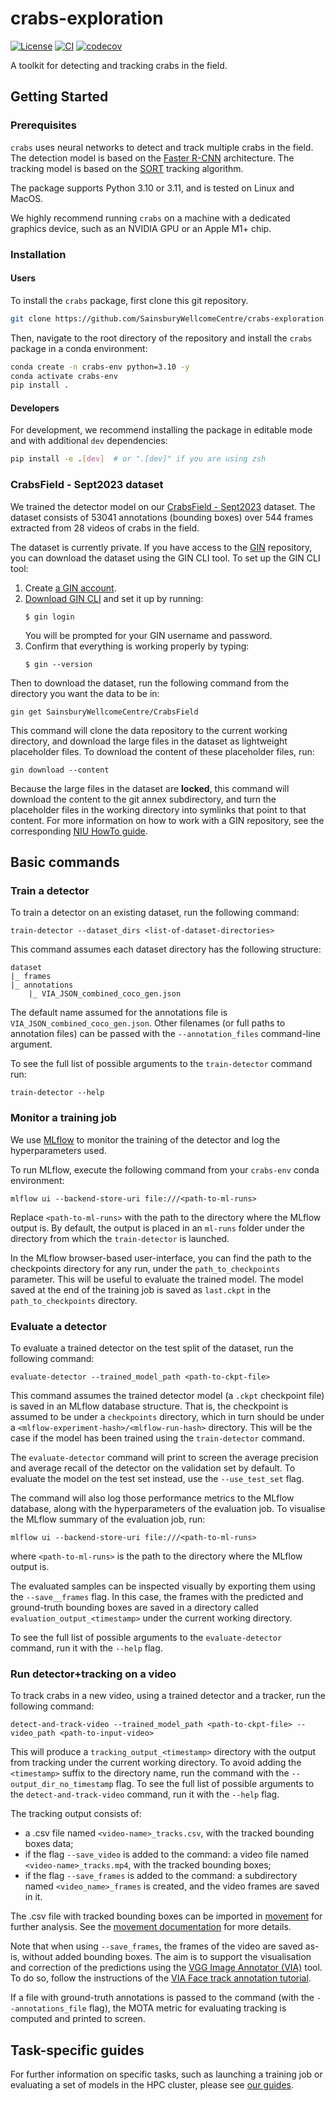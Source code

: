 # crabs-exploration

[![License](https://img.shields.io/badge/License-BSD_3--Clause-orange.svg)](https://opensource.org/licenses/BSD-3-Clause)
[![CI](https://img.shields.io/github/actions/workflow/status/SainsburyWellcomeCentre/crabs-exploration/test_and_deploy.yml?label=CI)](https://github.com/SainsburyWellcomeCentre/crabs-exploration/actions/workflows/test_and_deploy.yml)
[![codecov](https://codecov.io/gh/sainsburyWellcomeCentre/crabs-exploration/graph/badge.svg?token=9dM37vnAIT)](https://codecov.io/gh/sainsburyWellcomeCentre/crabs-exploration)

A toolkit for detecting and tracking crabs in the field.

## Getting Started

### Prerequisites

<!-- Any tools or versions of languages needed to run code. For example specific Python or Node versions. Minimum hardware requirements also go here. -->

`crabs` uses neural networks to detect and track multiple crabs in the field. The detection model is based on the [Faster R-CNN](https://arxiv.org/abs/1506.01497) architecture. The tracking model is based on the [SORT](https://github.com/abewley/sort) tracking algorithm.

The package supports Python 3.10 or 3.11, and is tested on Linux and MacOS.

We highly recommend running `crabs` on a machine with a dedicated graphics device, such as an NVIDIA GPU or an Apple M1+ chip.


### Installation

#### Users
To install the `crabs` package, first clone this git repository.
```bash
git clone https://github.com/SainsburyWellcomeCentre/crabs-exploration.git
```

Then, navigate to the root directory of the repository and install the `crabs` package in a conda environment:

```bash
conda create -n crabs-env python=3.10 -y
conda activate crabs-env
pip install .
```

#### Developers
For development, we recommend installing the package in editable mode and with additional `dev` dependencies:

```bash
pip install -e .[dev]  # or ".[dev]" if you are using zsh
```

### CrabsField - Sept2023 dataset

We trained the detector model on our [CrabsField - Sept2023](https://gin.g-node.org/SainsburyWellcomeCentre/CrabsField) dataset. The dataset consists of 53041 annotations (bounding boxes) over 544 frames extracted from 28 videos of crabs in the field.

The dataset is currently private. If you have access to the [GIN](https://gin.g-node.org/) repository, you can download the dataset using the GIN CLI tool. To set up the GIN CLI tool:
1. Create [a GIN account](https://gin.g-node.org/user/sign_up).
2. [Download GIN CLI](https://gin.g-node.org/G-Node/Info/wiki/GIN+CLI+Setup#setup-gin-client) and set it up by running:
   ```
   $ gin login
   ```
   You will be prompted for your GIN username and password.
3. Confirm that everything is working properly by typing:
   ```
   $ gin --version
   ```

Then to download the dataset, run the following command from the directory you want the data to be in:
```
gin get SainsburyWellcomeCentre/CrabsField
```
This command will clone the data repository to the current working directory, and download the large files in the dataset as lightweight placeholder files. To download the content of these placeholder files, run:
```
gin download --content
```
Because the large files in the dataset are **locked**, this command will download the content to the git annex subdirectory, and turn the placeholder files in the working directory into symlinks that point to that content. For more information on how to work with a GIN repository, see the corresponding [NIU HowTo guide](https://howto.neuroinformatics.dev/open_science/GIN-repositories.html).

## Basic commands

### Train a detector

To train a detector on an existing dataset, run the following command:

```
train-detector --dataset_dirs <list-of-dataset-directories>
```

This command assumes each dataset directory has the following structure:

```
dataset
|_ frames
|_ annotations
    |_ VIA_JSON_combined_coco_gen.json
```

The default name assumed for the annotations file is `VIA_JSON_combined_coco_gen.json`. Other filenames (or full paths to annotation files) can be passed with the `--annotation_files` command-line argument.

To see the full list of possible arguments to the `train-detector` command run:
```
train-detector --help
```

### Monitor a training job

We use [MLflow](https://mlflow.org) to monitor the training of the detector and log the hyperparameters used.

To run MLflow, execute the following command from your `crabs-env` conda environment:

```
mlflow ui --backend-store-uri file:///<path-to-ml-runs>
```

Replace `<path-to-ml-runs>` with the path to the directory where the MLflow output is. By default, the output is placed in an `ml-runs` folder under the directory from which the `train-detector` is launched.

In the MLflow browser-based user-interface, you can find the path to the checkpoints directory for any run, under the `path_to_checkpoints` parameter. This will be useful to evaluate the trained model. The model saved at the end of the training job is saved as `last.ckpt` in the `path_to_checkpoints` directory.

### Evaluate a detector

To evaluate a trained detector on the test split of the dataset, run the following command:

```
evaluate-detector --trained_model_path <path-to-ckpt-file>
```

This command assumes the trained detector model (a `.ckpt` checkpoint file) is saved in an MLflow database structure. That is, the checkpoint is assumed to be under a `checkpoints` directory, which in turn should be under a `<mlflow-experiment-hash>/<mlflow-run-hash>` directory. This will be the case if the model has been trained using the `train-detector` command.

The `evaluate-detector` command will print to screen the average precision and average recall of the detector on the validation set by default. To evaluate the model on the test set instead, use the `--use_test_set` flag.

The command will also log those performance metrics to the MLflow database, along with the hyperparameters of the evaluation job. To visualise the MLflow summary of the evaluation job, run:
```
mlflow ui --backend-store-uri file:///<path-to-ml-runs>
```
where `<path-to-ml-runs>` is the path to the directory where the MLflow output is.

The evaluated samples can be inspected visually by exporting them using the `--save__frames` flag. In this case, the frames with the predicted and ground-truth bounding boxes are saved in a directory called `evaluation_output_<timestamp>` under the current working directory.

To see the full list of possible arguments to the `evaluate-detector` command, run it with the `--help` flag.

### Run detector+tracking on a video

To track crabs in a new video, using a trained detector and a tracker, run the following command:

```
detect-and-track-video --trained_model_path <path-to-ckpt-file> --video_path <path-to-input-video>
```

This will produce a `tracking_output_<timestamp>` directory with the output from tracking under the current working directory. To avoid adding the `<timestamp>` suffix to the directory name, run the command with the `--output_dir_no_timestamp` flag. To see the full list of possible arguments to the `detect-and-track-video` command, run it with the `--help` flag.

The tracking output consists of:
- a .csv file named `<video-name>_tracks.csv`, with the tracked bounding boxes data;
- if the flag `--save_video` is added to the command: a video file named `<video-name>_tracks.mp4`, with the tracked bounding boxes;
- if the flag `--save_frames` is added to the command: a subdirectory named `<video_name>_frames` is created, and the video frames are saved in it.

The .csv file with tracked bounding boxes can be imported in [movement](https://github.com/neuroinformatics-unit/movement) for further analysis. See the [movement documentation](https://movement.neuroinformatics.dev/getting_started/input_output.html#loading-bounding-boxes-tracks) for more details.

Note that when using `--save_frames`, the frames of the video are saved as-is, without added bounding boxes. The aim is to support the visualisation and correction of the predictions using the [VGG Image Annotator (VIA)](https://www.robots.ox.ac.uk/~vgg/software/via/) tool. To do so, follow the instructions of the [VIA Face track annotation tutorial](https://www.robots.ox.ac.uk/~vgg/software/via/docs/face_track_annotation.html).

If a file with ground-truth annotations is passed to the command (with the `--annotations_file` flag), the MOTA metric for evaluating tracking is computed and printed to screen.

<!-- When used in combination with the `--save_video` flag, the tracked video will contain predicted bounding boxes in red, and ground-truth bounding boxes in green. -- PR 216-->

## Task-specific guides
For further information on specific tasks, such as launching a training job or evaluating a set of models in the HPC cluster, please see [our guides](guides).

<!-- ### Evaluate the tracking performance

To evaluate the tracking performance of a trained detector + tracker, run the following command:

```
evaluate-tracking ...
```

We currently only support the SORT tracker, and the evaluation is based on the MOTA metric. -->

<!-- # Other common workflows -->
<!-- [TODO: add separate guides for this? eventually make into sphinx docs?] -->
<!-- - Prepare data for training a detector -->
  <!-- - Extract frames from videos -->
  <!-- - Annotate the frames with bounding boxes -->
  <!-- - Combine several annotation files into a single file -->
<!-- - Retrain a detector on an extended dataset -->
<!-- - Prepare data for labelling ground truth for tracking -->
